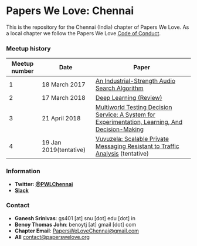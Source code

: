 # Papers We Love: Chennai

This is the repository for the Chennai (India) chapter of Papers We Love. As a local chapter we follow the Papers We Love [Code of Conduct](https://github.com/papers-we-love/chennai/blob/master/code-of-conduct.md).

### Meetup history
| Meetup number | Date        | Paper      | 
|---------------|-------------|------------|
|1              |18 March 2017|[An Industrial-Strength Audio Search Algorithm](https://github.com/papers-we-love/chennai/tree/master/industrial-strength-audio-search-algorithm)|
|2              |17 March 2018|[Deep Learning (Review)](https://github.com/papers-we-love/chennai/tree/master/deep-learning-nature-review)|
|3              |21 April 2018|[Multiworld Testing Decision Service: A System for Experimentation, Learning, And Decision-Making](https://github.com/papers-we-love/chennai/tree/master/multiworld-testing-decision-service)|
|4              |19 Jan 2019(tentative)|[Vuvuzela: Scalable Private Messaging Resistant to Traffic Analysis](https://vuvuzela.io/static/vuvuzela.pdf) (tentative)|

### Information

- **Twitter: [@PWLChennai](https://twitter.com/PWLChennai)**
- **[Slack](https://paperswelove.slack.com/messages/chennai)**

### Contact
- **Ganesh Srinivas**: gs401 [at] snu [dot] edu [dot] in
- **Benoy Thomas John**: benoytj [at] gmail [dot] com
- **Chapter Email**: [PapersWeLoveChennai@gmail.com](mailto:PapersWeLoveChennai@gmail.com)
- **All** [contact@paperswelove.org](mailto:contact@paperswelove.org)
